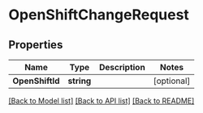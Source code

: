# OpenShiftChangeRequest

## Properties

Name | Type | Description | Notes
------------ | ------------- | ------------- | -------------
**OpenShiftId** | **string** |  | [optional] 

[[Back to Model list]](../README.md#documentation-for-models) [[Back to API list]](../README.md#documentation-for-api-endpoints) [[Back to README]](../README.md)


